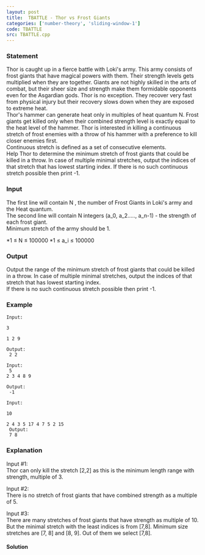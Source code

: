 ```yaml
---
layout: post
title:  TBATTLE - Thor vs Frost Giants
categories: ['number-theory', 'sliding-window-1']
code: TBATTLE
src: TBATTLE.cpp
---
```


### **Statement**

Thor is caught up in a fierce battle with Loki's army. This army consists of
frost giants that have magical powers with them. Their strength levels gets
multiplied when they are together. Giants are not highly skilled in the arts
of combat, but their sheer size and strength make them formidable opponents
even for the Asgardian gods. Thor is no exception. They recover very fast from
physical injury but their recovery slows down when they are exposed to extreme
heat.  
Thor's hammer can generate heat only in multiples of heat quantum N. Frost
giants get killed only when their combined strength level is exactly equal to
the heat level of the hammer. Thor is interested in killing a continuous
stretch of frost enemies with a throw of his hammer with a preference to kill
closer enemies first.  
Continuous stretch is defined as a set of consecutive elements.  
Help Thor to determine the minimum stretch of frost giants that could be
killed in a throw. In case of multiple minimal stretches, output the indices
of that stretch that has lowest starting index. If there is no such continuous
stretch possible then print -1.

### Input

The first line will contain N , the number of Frost Giants in Loki's army
and the Heat quantum.  
The second line will contain N integers (a_0, a_2....., a_n-1) \- the
strength of each frost giant.  
Minimum stretch of the army should be 1.

  *1 ≤ N ≤ 100000
  *1 ≤ a_i ≤ 100000

### Output

Output the range of the minimum stretch of frost giants that could be killed
in a throw. In case of multiple minimal stretches, output the indices of that
stretch that has lowest starting index.  
If there is no such continuous stretch possible then print -1.

### Example

    
    
    Input:
    3
    1 2 9
    Output:   
     2 2   
      
    Input:   
     5   
    2 3 4 8 9
    Output:  
     -1   
      
    Input:
    10
    2 4 3 5 17 4 7 5 2 15  
     Output:  
     7 8  
      
    
    

### Explanation

Input #1:  
Thor can only kill the stretch [2,2] as this is the minimum length range with
strength, multiple of 3.

Input #2:  
There is no stretch of frost giants that have combined strength as a multiple
of 5.

Input #3:  
There are many stretches of frost giants that have strength as multiple of 10.
But the minimal stretch with the least indices is from [7,8]. Minimum size
stretches are [7, 8] and [8, 9]. Out of them we select [7,8].



#### **Solution**



